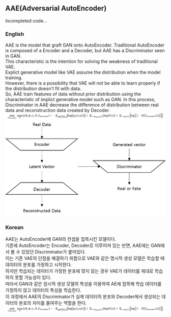 ## AAE(Adversarial AutoEncoder)
Incompleted code...

### English
AAE is the model that graft GAN onto AutoEncoder.
Traditional AutoEncoder is composed of a Encoder and a Decoder, but AAE has a Discriminator seen in GAN.<br>
This characteristic is the intention for solving the weakness of traditional VAE.<br>
Explict generative model like VAE assume the distribution when the model training.<br>
However, there is a possibility that VAE will not be able to learn properly if the distribution doesn't fit with data.<br>
So, AAE train features of data without prior distribution using the characteristic of implict generative model such as GAN.
In this process, Discriminator in AAE decrease the difference of distribution between real data and reconstruction data created by Decoder.<br>
![AAE_loss.png](README_images/AAE_loss.png)
![AAE_model_structure.png](README_images/AAE_model_structure.png)
<br>

### Korean
AAE는 AutoEncoder에 GAN의 컨셉을 접목시킨 모델이다.<br>
기존에 AutoEncoder는 Encoder, Decoder로 이루어져 있는 반면, AAE에는 GAN에서 볼 수 있었던 Discriminator가 붙어있다.<br>
이는 기존 VAE의 단점을 해결하기 위함으로 VAE와 같은 명시적 생성 모델은 학습할 때 데이터의 분포를 가정하고 시작한다.<br>
하지만 학습되는 데이터가 가정한 분포에 맞지 않는 경우 VAE가 데이터를 제대로 학습하지 못할 가능성이 있다.<br>
따라서 GAN과 같은 암시적 생성 모델의 특성을 이용하여 AE에 접목해 학습 데이터를 가정하지 않고 데이터의 특성을 학습한다.<br>
이 과정에서 AAE의 Discriminator가 실제 데이터의 분포와 Decoder에서 생성되는 데이터의 분포의 차이를 줄여주는 역할을 한다.<br>
![AAE_loss.png](README_images/AAE_loss.png)
